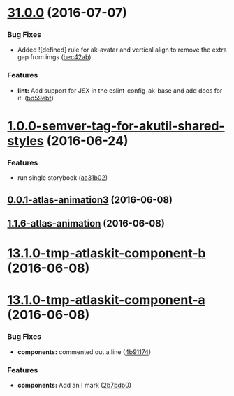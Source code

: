 <a name="31.0.0"></a>
# [31.0.0](https://bitbucket.org/atlassian/https://bitbucket.org/atlassian/atlaskit/compare/1.0.0-semver-tag-for-akutil-shared-styles...v31.0.0) (2016-07-07)


### Bug Fixes

* Added ![defined] rule for ak-avatar and vertical align to remove the extra gap from imgs ([bec42ab](https://bitbucket.org/atlassian/https://bitbucket.org/atlassian/atlaskit/commits/bec42ab))


### Features

* **lint:** Add support for JSX in the eslint-config-ak-base and add docs for it. ([bd59ebf](https://bitbucket.org/atlassian/https://bitbucket.org/atlassian/atlaskit/commits/bd59ebf))



<a name="1.0.0-semver-tag-for-akutil-shared-styles"></a>
# [1.0.0-semver-tag-for-akutil-shared-styles](https://bitbucket.org/atlassian/https://bitbucket.org/atlassian/atlaskit/compare/0.0.1-atlas-animation3...1.0.0-semver-tag-for-akutil-shared-styles) (2016-06-24)


### Features

* run single storybook ([aa31b02](https://bitbucket.org/atlassian/https://bitbucket.org/atlassian/atlaskit/commits/aa31b02))



<a name="0.0.1-atlas-animation3"></a>
## [0.0.1-atlas-animation3](https://bitbucket.org/atlassian/https://bitbucket.org/atlassian/atlaskit/compare/1.1.6-atlas-animation...0.0.1-atlas-animation3) (2016-06-08)



<a name="1.1.6-atlas-animation"></a>
## [1.1.6-atlas-animation](https://bitbucket.org/atlassian/https://bitbucket.org/atlassian/atlaskit/compare/13.1.0-tmp-atlaskit-component-b...1.1.6-atlas-animation) (2016-06-08)



<a name="13.1.0-tmp-atlaskit-component-b"></a>
# [13.1.0-tmp-atlaskit-component-b](https://bitbucket.org/atlassian/https://bitbucket.org/atlassian/atlaskit/compare/13.1.0-tmp-atlaskit-component-a...13.1.0-tmp-atlaskit-component-b) (2016-06-08)



<a name="13.1.0-tmp-atlaskit-component-a"></a>
# [13.1.0-tmp-atlaskit-component-a](https://bitbucket.org/atlassian/https://bitbucket.org/atlassian/atlaskit/compare/12.2.1-tmp-atlaskit-component-a...13.1.0-tmp-atlaskit-component-a) (2016-06-08)


### Bug Fixes

* **components:** commented out a line ([4b91174](https://bitbucket.org/atlassian/https://bitbucket.org/atlassian/atlaskit/commits/4b91174))


### Features

* **components:** Add an ! mark ([2b7bdb0](https://bitbucket.org/atlassian/https://bitbucket.org/atlassian/atlaskit/commits/2b7bdb0))



